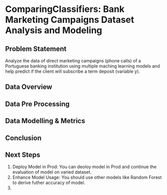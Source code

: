 # ComparingClassifiers: Bank Marketing Campaigns Dataset Analysis and Modeling

## Problem Statement
Analyze the data of direct marketing campaigns (phone calls) of a Portuguese banking institution using multiple maching learning models and help predict if the client will subscribe a term deposit (variable y).

## Data Overview


## Data Pre Processing


## Data Modelling & Metrics


## Conclusion

## Next Steps
1. Deploy Model in Prod: You can deoloy model in Prod and continue the evaluation of model on varied dataset.
2. Enhance Model Usage: You should use other models like Random Forest to derive futher accuracy of model.
3. 
